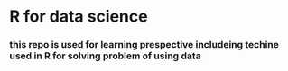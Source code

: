 # R for data science
### this repo is used for learning prespective includeing techine used in R for solving problem of using data
